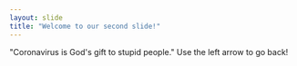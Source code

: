 ```yaml
---
layout: slide
title: "Welcome to our second slide!"
---
```

"Coronavirus is God's gift to stupid people."
Use the left arrow to go back!
